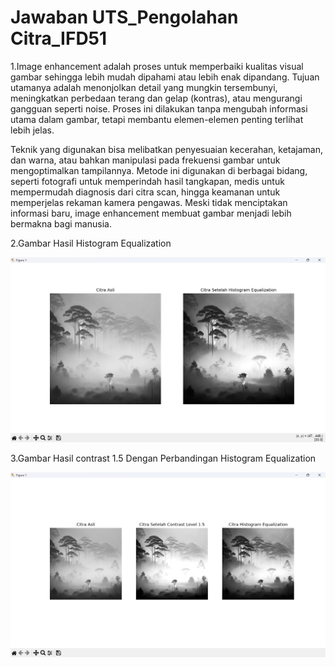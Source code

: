 # Jawaban UTS_Pengolahan Citra_IFD51
1.Image enhancement adalah proses untuk memperbaiki kualitas visual gambar sehingga lebih mudah dipahami atau lebih enak dipandang. Tujuan utamanya adalah menonjolkan detail yang mungkin tersembunyi, meningkatkan perbedaan terang dan gelap (kontras), atau mengurangi gangguan seperti noise. Proses ini dilakukan tanpa mengubah informasi utama dalam gambar, tetapi membantu elemen-elemen penting terlihat lebih jelas.

Teknik yang digunakan bisa melibatkan penyesuaian kecerahan, ketajaman, dan warna, atau bahkan manipulasi pada frekuensi gambar untuk mengoptimalkan tampilannya. Metode ini digunakan di berbagai bidang, seperti fotografi untuk memperindah hasil tangkapan, medis untuk mempermudah diagnosis dari citra scan, hingga keamanan untuk memperjelas rekaman kamera pengawas. Meski tidak menciptakan informasi baru, image enhancement membuat gambar menjadi lebih bermakna bagi manusia.

2.Gambar Hasil Histogram Equalization

![2. Gambar Hasil Histogram Equalization ](2.Gambar_Histogram_Equalization.png)

3.Gambar Hasil contrast 1.5 Dengan Perbandingan Histogram Equalization

![3. Gambar Hasil contrast 1.5 Dengan Perbandingan Histogram Equalization ](3.Hasil_Citra_Contrast1,5_Dan_Perbandingan_Histogram.png)
